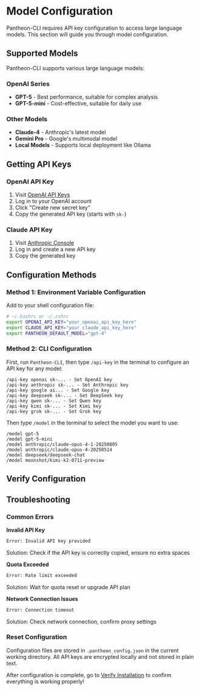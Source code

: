 # Model Configuration

Pantheon-CLI requires API key configuration to access large language models. This section will guide you through model configuration.

## Supported Models

Pantheon-CLI supports various large language models:

### OpenAI Series
- **GPT-5** - Best performance, suitable for complex analysis
- **GPT-5-mini** - Cost-effective, suitable for daily use

### Other Models
- **Claude-4** - Anthropic's latest model
- **Gemini Pro** - Google's multimodal model
- **Local Models** - Supports local deployment like Ollama

## Getting API Keys

### OpenAI API Key

1. Visit [OpenAI API Keys](https://platform.openai.com/api-keys)
2. Log in to your OpenAI account
3. Click "Create new secret key"
4. Copy the generated API key (starts with `sk-`)

### Claude API Key

1. Visit [Anthropic Console](https://console.anthropic.com/)
2. Log in and create a new API key
3. Copy the generated key

## Configuration Methods

### Method 1: Environment Variable Configuration

Add to your shell configuration file:

```bash
# ~/.bashrc or ~/.zshrc
export OPENAI_API_KEY="your_openai_api_key_here"
export CLAUDE_API_KEY="your_claude_api_key_here"
export PANTHEON_DEFAULT_MODEL="gpt-4"
```

### Method 2: CLI Configuration

First, run `Pantheon-CLI`, then type `/api-key` in the terminal to configure an API key for any model:
```shell
/api-key openai sk-... - Set OpenAI key
/api-key anthropic sk-... - Set Anthropic key
/api-key google ai... - Set Google key
/api-key deepseek sk-... - Set DeepSeek key
/api-key qwen sk-... - Set Qwen key
/api-key kimi sk-... - Set Kimi key
/api-key grok sk-... - Set Grok key
```

Then type `/model` in the terminal to select the model you want to use:
```shell
/model gpt-5
/model gpt-5-mini
/model anthropic/claude-opus-4-1-20250805
/model anthropic/claude-opus-4-20250514
/model deepseek/deepseek-chat
/model moonshot/kimi-k2-0711-preview
```

## Verify Configuration

## Troubleshooting

### Common Errors

**Invalid API Key**
```bash
Error: Invalid API key provided
```
Solution: Check if the API key is correctly copied, ensure no extra spaces

**Quota Exceeded**
```bash
Error: Rate limit exceeded
```
Solution: Wait for quota reset or upgrade API plan

**Network Connection Issues**
```bash
Error: Connection timeout
```
Solution: Check network connection, confirm proxy settings

### Reset Configuration

Configuration files are stored in `.pantheon_config.json` in the current working directory. All API keys are encrypted locally and not stored in plain text.

After configuration is complete, go to [Verify Installation](/installation/verify) to confirm everything is working properly!